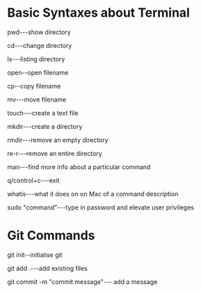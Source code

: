 # Basic Syntaxes about Terminal

pwd---show directory

cd---change directory

ls---listing directory

open--open filename

cp--copy filename

mv---move filename

touch---create a text file

mkdir---create a directory

rmdir---remove an empty directory

re-r---remove an entire directory

man---find more info about a particular command

q/control+c---exit

whatis---what it does on on Mac of a command description

sudo "command"---type in password and elevate user privileges


# Git Commands

git init--initialise git

git add .---add existing files

git commit -m "commit message"--- add a message
